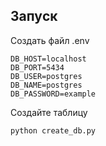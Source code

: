
## Запуcк
Создать файл .env
```
DB_HOST=localhost
DB_PORT=5434
DB_USER=postgres 
DB_NAME=postgres
DB_PASSWORD=example

```
Создайте таблицу
```
python create_db.py
```
